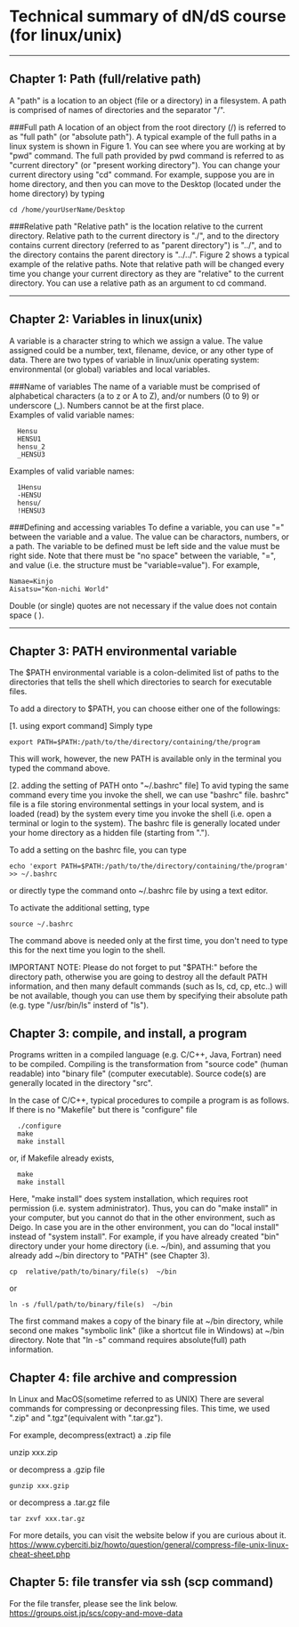 # Technical summary of dN/dS course (for linux/unix)


--------------------------------------------------------------------------------
## Chapter 1: Path (full/relative path)
A "path" is a location to an object (file or a directory) in a filesystem. A path is comprised of names of directories and the separator "/".

###Full path
A location of an object from the root directory (/) is referred to as "full path" (or "absolute path"). A typical example of the full paths in a linux system is shown in Figure 1.
<FIg1>
You can see where you are working at by "pwd" command. The full path provided by pwd command is referred to as "current directory" (or "present working directory"). You can change your current directory using "cd" command. For example, suppose you are in home directory, and then you can move to the Desktop (located under the home directory) by typing

```
cd /home/yourUserName/Desktop
```

###Relative path
"Relative path" is the location relative to the current directory. Relative path to the current directory is "./", and to the directory contains current directory (referred to as "parent directory") is "../", and to the directory contains the parent directory is "../../".
Figure 2 shows a typical example of the relative paths. Note that relative path will be changed every time you change your current directory as they are "relative" to the current directory. You can use a relative path as an argument to cd command.
<Fig2>

--------------------------------------------------------------------------------
## Chapter 2: Variables in linux(unix)

A variable is a character string to which we assign a value. The value assigned could be a number, text, filename, device, or any other type of data. There are two types of variable in linux/unix operating system: environmental (or global) variables and local variables.

###Name of variables
The name of a variable must be comprised of alphabetical characters (a to z or A to Z), and/or numbers (0 to 9) or underscore (_). Numbers cannot be at the first place.  
Examples of valid variable names:
```
  Hensu
  HENSU1
  hensu_2
  _HENSU3
```
Examples of valid variable names:
```
  1Hensu
  -HENSU
  hensu/
  !HENSU3
```

###Defining and accessing variables
To define a variable, you can use "=" between the variable and a value. The value can be charactors, numbers, or a path. The variable to be defined must be left side and the value must be right side. Note that there must be "no space" between the variable, "=", and value (i.e. the structure must be "variable=value").
For example,
```
Namae=Kinjo
Aisatsu="Kon-nichi World"
```
Double (or single) quotes are not necessary if the value does not contain space ( ). 

--------------------------------------------------------------------------------
## Chapter 3: PATH environmental variable

The $PATH environmental variable is a colon-delimited list of paths to the directories that tells the shell which directories to search for executable files.

To add a directory to $PATH, you can choose either one of the followings:

[1. using export command]
Simply type
```
export PATH=$PATH:/path/to/the/directory/containing/the/program
```
This will work, however, the new PATH is available only in the terminal you typed the command above.


[2. adding the setting of PATH onto "~/.bashrc" file]
To avid typing the same command every time you invoke the shell, we can use "bashrc" file. bashrc" file is a file storing environmental settings in your local system, and is loaded (read) by the system every time you invoke the shell (i.e. open a terminal or login to the system). The bashrc file is generally located under your home directory as a hidden file (starting from ".").
  
To add a setting on the bashrc file, you can type

```
echo 'export PATH=$PATH:/path/to/the/directory/containing/the/program' >> ~/.bashrc
```

or directly type the command onto ~/.bashrc file by using a text editor.
  
To activate the additional setting, type

```
source ~/.bashrc
```

The command above is needed only at the first time, you don't need to type this for the next time you login to the shell.

IMPORTANT NOTE: Please do not forget to put "$PATH:" before the directory path, otherwise you are going to destroy all the default PATH information, and then many default commands (such as ls, cd, cp, etc..) will be not available, though you can use them by specifying their absolute path (e.g. type "/usr/bin/ls" insterd of "ls").


## Chapter 3: compile, and install, a program

Programs written in a compiled language (e.g. C/C++, Java, Fortran) need to be compiled. Compiling is the transformation from "source code" (human readable) into "binary file" (computer executable). Source code(s) are generally located in the directory "src".

In the case of C/C++, typical procedures to compile a program is as follows.
If there is no "Makefile" but there is "configure" file

```
  ./configure
  make
  make install
```

or, if Makefile already exists,

```
  make
  make install
```

Here, "make install" does system installation, which requires root permission (i.e. system administrator). Thus, you can do "make install" in your computer, but you cannot do that in the other environment, such as Deigo.
In case you are in the other environment, you can do "local install" instead of "system install". For example, if you have already created "bin" directory under your home directory (i.e. ~/bin), and assuming that you already add ~/bin directory to "PATH" (see Chapter 3).

    cp  relative/path/to/binary/file(s)  ~/bin

or

    ln -s /full/path/to/binary/file(s)  ~/bin

The first command makes a copy of the binary file at ~/bin directory, while second one makes "symbolic link" (like a shortcut file in Windows) at ~/bin directory. Note that "ln -s" command requires absolute(full) path information.


## Chapter 4: file archive and compression 

In Linux and MacOS(sometime referred to as UNIX) There are several commands for compressing or deconpressing files. This time, we used ".zip" and ".tgz"(equivalent with ".tar.gz").

For example, decompress(extract) a .zip file

  unzip xxx.zip

or decompress a .gzip file

    gunzip xxx.gzip

or decompress a .tar.gz file

    tar zxvf xxx.tar.gz

For more details, you can visit the website below if you are curious about it.
https://www.cyberciti.biz/howto/question/general/compress-file-unix-linux-cheat-sheet.php


## Chapter 5: file transfer via ssh (scp command)

For the file transfer, please see the link below.
https://groups.oist.jp/scs/copy-and-move-data


